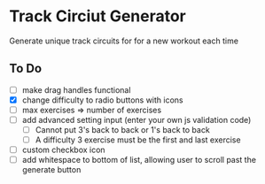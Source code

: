 # Track Circiut Generator

Generate unique track circuits for for a new workout each time

## To Do
- [ ] make drag handles functional
- [x] change difficulty to radio buttons with icons
- [ ] max exercises => number of exercises
- [ ] add advanced setting input (enter your own js validation code)
    - [ ] Cannot put 3's back to back or 1's back to back
    - [ ] A difficulty 3 exercise must be the first and last exercise
- [ ] custom checkbox icon
- [ ] add whitespace to bottom of list, allowing user to scroll past the generate button
